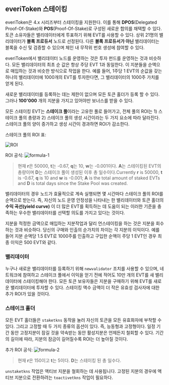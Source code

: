 ## everiToken 스테이킹

everiToken은 4.x 시리즈부터 스테이킹을 지원한다. 이를 통해 **DPOS**(Delegated Proof-Of-Stake)와 **POS**(Proof-Of-Stake)로 구성된 새로운 합의를 채택할 수 있다. 토큰 소유자들은 밸리데이터에게 투표하기 위해 EVT를 사용할 수 있다. 상위 21명의 밸리데이터가 **블록 프로듀서** 노드로 선정된다. 다른 **블록 프로듀서가 아닌** 밸리데이터는 블록을 수신 및 검증할 수 있으며 체인 내 무작위 번호 생성에 참여할 수 있다.

everiToken에서 밸리데이터 노드를 운영하는 것은 투자 펀드를 운영하는 것과 비슷하다. 모든 밸리데이터의 최초 순 값은 항상 주당 EVT 1과 동일한다. 이 지분들을 순액으로 매입하는 것과 비슷한 방식으로 작업을 한다. 예를 들어, 1주당 1 EVT의 순값을 갖는 하나의 밸리데이터에 1000개의 EVT를 투자한다면, 그 밸리데이터의 1000주 가치를 얻게 된다.

새로운 밸리데이터를 등록하는 데는 제한이 없으며 모든 토큰 홀더가 등록 할 수 있다. 그러나 __100'000__ 개의 지분을 가지고 있어야만 보너스를 받을 수 있다.

모든 스테이킹 EVT는 **스테이크 풀**이라는 고유한 풀로 들어가고, 전체 풀의 ROI는 1) 스테이크 풀의 총량과 2) 스테이크 풀의 생성 시간이라는 두 가지 요소에 따라 달라진다. 스테이크 풀의 양이 증가하고 생성 시간이 경과하면 ROI가 감소한다.

스테이크 풀의 ROI 표:

![ROI](/imgs/developers/ROIs.png)

ROI 공식: ![formula-1](/imgs/developers/staking-formula1.svg)

> 현재 **r**은 50000, **t**는 -0.67, **q**는 10, **w**는 -0.001이다. **A**는 스테이킹된 EVT의 총량이며 **D**는 스테이크 풀이 생성된 이후 총 일수이다.Currently **r** is 50000, **t** is -0.67, **q** is 10 and **w** is -0.001; **A** is the total amount of staked EVTs and **D** is total days since the Stake Pool was created.

밸리데이터의 경우 노드가 효율적으로 계속 실행되면 몇 시간마다 스테이크 풀의 ROI를 순액으로 받는다. 즉, 자신의 노드 운영 안정성을 나타내는 한 밸리데이터와 토큰 홀더의 **수익 곡선(yield curve)** 이 더 많은 EVT를 획득하는 데 도움이 되는 이러한 기준을 충족하는 우수한 밸리데이터를 선택할 의도를 가지고 있다는 것이다.

지분을 적정한 금액으로 매입하는 지분작업과 달리 언스테이킹을 하는 것은 지분을 회수하는 것과 비슷하다. 당신의 구매와 인출의 순가치의 차이는 각 지분의 이익이다. 예를 들어 지분 순액당 1.5 EVT로 1000주를 인출하고 구입한 순액이 주당 1 EVT인 경우 최종 이익은 500 EVT와 같다.

### 밸리데이터

누구나 새로운 밸리데이터를 등록하기 위해 `newvalidator` 조치를 사용할 수 있으며, 네트워크에 참여하고 스테이크 풀에서 이익을 얻기 전에 적어도 10만 개의 EVT를 새 밸리데이터에 스테이킹해야 한다. 모든 토큰 보유자들은 지분을 구매하기 위해 EVT를 새로운 밸리데이터에 투자할 수 있다. 스테이킹 액수 금액이 더 작은 유효성 검사자에 대한 추가 ROI가 있을 것이다.

### 스테이크 홀더

모든 EVT 홀더들은 `staketkns` 동작을 눌러 자신의 토큰을 모든 유효화자에 부착할 수 있다. 그리고 고정할 때 두 가지 종류의 옵션이 있다. 즉, 능동형과 고정형이다. 일정 기간 동안 고정지분이 잠길 것을 약속받는 동안 활성지분은 언제든지 철회할 수 있다. 기간의 길이에 따라, 지분의 잠금이 길어질수록 ROI는 더 높아질 것이다.

추가 ROI 공식: ![formula-2](/imgs/developers/staking-formula2.svg)

> 현재 **r**은 150이고 **t**는 5이다. **D**는 스테이킹 된 총 일수다.

`unstaketkns` 작업은 액티브 지분을 철회하는 데 사용됩니다. 고정된 지분의 경우에 액티브 지분으로 전환하려는 `toactivetkns` 작업이 필요하다. 
